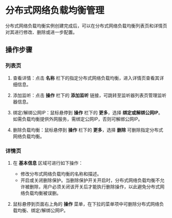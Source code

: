 # 分布式网络负载均衡管理

分布式网络负载均衡实例创建完成后，可以在分布式网络负载均衡列表页和详情页对其进行修改、删除或进一步配置。

## 操作步骤
### 列表页
 1. 查看详情：点击 **名称** 栏下的指定分布式网络负载均衡，进入详情页查看其详细信息。
 
 2. 添加监听：点击 **操作** 栏下的 **添加监听** 链接，可跳转至监听器列表页管理监听器信息。
 
 3. 绑定/解绑公网IP：鼠标悬停到 **操作** 栏下的 **更多**，选择 **绑定或解绑公网IP**。如需负载均衡提供外网服务，需绑定公网IP，否则可解绑公网IP。
 
 4. 删除负载均衡：鼠标悬停到 **操作** 栏下的 **更多**，选择 **删除** 可删除指定分布式网络负载均衡。
 
### 详情页
 
 1. 在 **基本信息**  区域可进行如下操作：
    - 修改分布式网络负载均衡的名称和描述。
    - 开启或关闭删除保护。当删除保护开关开启时，分布式网络负载均衡不允许被删除，用户必须关闭该开关后才能执行删除操作，以此避免分布式网络负载均衡被误删。

 2. 鼠标悬停到页面右上角的 **操作** 菜单，在下拉的菜单项中可删除分布式网络负载均衡、绑定/解绑公网IP。

